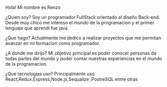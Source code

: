 Hola! Mi nombre es Renzo

¿Quien soy? Soy un programador FullStack orientado al diseño Back-end. Desde muy chico me intereso el mundo de la programacion y el primer lenguaje que aprendi fue java.

¿Que hago? Actualmente me dedico a realizar proyectos que me permitan avanzar en mi formacion como programador.

¿A donde me dirijo? Mi objetivo principal es poder conocer personas de todas partes del mundo y poder contar nuestras experiencias en el mundo de la programacion.

¿Que tecnologias uso? Principalmente uso React,Redux,Express,Node.js,Sequalize ,PostreSQL entre otras
